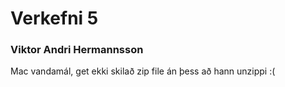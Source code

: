 # Verkefni 5

### Viktor Andri Hermannsson

Mac vandamál, get ekki skilað zip file án þess að hann unzippi :(
